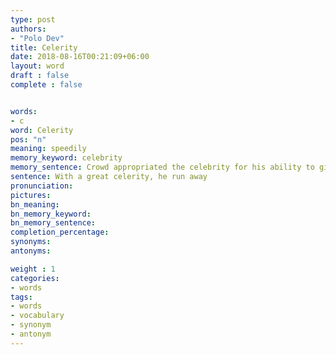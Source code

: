 ```yaml
---
type: post
authors:
- "Polo Dev"
title: Celerity
date: 2018-08-16T00:21:09+06:00
layout: word
draft : false
complete : false


words:
- c
word: Celerity
pos: "n"
meaning: speedily
memory_keyword: celebrity
memory_sentence: Crowd appropriated the celebrity for his ability to give autograph speedily
sentence: With a great celerity, he run away
pronunciation:
pictures:
bn_meaning: 
bn_memory_keyword: 
bn_memory_sentence:
completion_percentage:
synonyms:
antonyms:

weight : 1
categories:
- words
tags:
- words
- vocabulary
- synonym
- antonym
---
```

